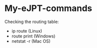 # My-eJPT-commands

Checking the routing table:
* ip route (Linux)
* route print (Windows)
* netstat -r (Mac OS)
